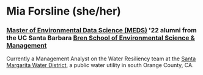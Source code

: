 # Mia Forsline (she/her)
### [Master of Environmental Data Science (MEDS)](https://ucsb-meds.github.io/) '22 alumni from the UC Santa Barbara [Bren School of Environmental Science & Management](https://bren.ucsb.edu/)

Currently a Management Analyst on the Water Resiliency team at the [Santa Margarita Water District](https://smwd.com/), a public water utility in south Orange County, CA. 
